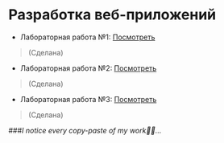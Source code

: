 # Разработка веб-приложений

* Лабораторная работа №1: [Посмотреть](https://micaninila.github.io/WEB-Ilya-M/Lab1/ "Перейти к Лабораторной №1")
>\(Сделана)
* Лабораторная работа №2: [Посмотреть](https://micaninila.github.io/WEB-Ilya-M/Lab2/ "Перейти к Лабораторной №2")
>\(Сделана)
* Лабораторная работа №3: [Посмотреть](https://micaninila.github.io/WEB-Ilya-M/Lab3/ "Перейти к Лабораторной №3")
>\(Сделана)

###*I notice every copy-paste of my work👀👀...*

